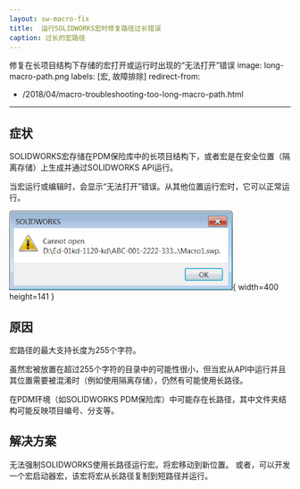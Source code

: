```yaml
---
layout: sw-macro-fix
title:  运行SOLIDWORKS宏时修复路径过长错误
caption: 过长的宏路径
---
```

 修复在长项目结构下存储的宏打开或运行时出现的“无法打开”错误
image: long-macro-path.png
labels: [宏, 故障排除]
redirect-from:
  - /2018/04/macro-troubleshooting-too-long-macro-path.html
---
## 症状

SOLIDWORKS宏存储在PDM保险库中的长项目结构下，或者宏是在安全位置（隔离存储）上生成并通过SOLIDWORKS API运行。

当宏运行或编辑时，会显示“无法打开”错误。从其他位置运行宏时，它可以正常运行。

![运行宏时出现的错误](long-macro-path.png){ width=400 height=141 }

## 原因

宏路径的最大支持长度为255个字符。

虽然宏被放置在超过255个字符的目录中的可能性很小，但当宏从API中运行并且其位置需要被混淆时（例如使用隔离存储），仍然有可能使用长路径。

在PDM环境（如SOLIDWORKS PDM保险库）中可能存在长路径，其中文件夹结构可能反映项目编号、分支等。

## 解决方案

无法强制SOLIDWORKS使用长路径运行宏。将宏移动到新位置。
或者，可以开发一个宏启动器宏，该宏将宏从长路径复制到短路径并运行。